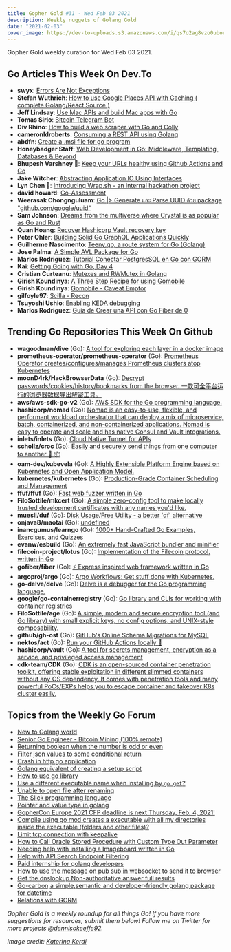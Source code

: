 ```yaml
---
title: Gopher Gold #31 - Wed Feb 03 2021
description: Weekly nuggets of Golang Gold
date: "2021-02-03"
cover_image: https://dev-to-uploads.s3.amazonaws.com/i/qs7o2ag8vzo0uborgc7v.png
---
```


Gopher Gold weekly curation for Wed Feb 03 2021.

<Ad />

## Go Articles This Week On Dev.To

- **swyx**: [Errors Are Not Exceptions](https://dev.to/swyx/errors-are-not-exceptional-1g0b)
- **Stefan Wuthrich**: [How to use Google Places API with Caching ( complete Golang/React Source )](https://dev.to/golangch/avoid-high-costs-with-google-places-api-go-react-54b2)
- **Jeff Lindsay**: [Use Mac APIs and build Mac apps with Go](https://dev.to/progrium/use-mac-apis-and-build-mac-apps-with-go-ap6)
- **Tomas Sirio**: [Bitcoin Telegram Bot](https://dev.to/tomassirio/bitcoin-telegram-bot-e1f)
- **Div Rhino**: [How to build a web scraper with Go and Colly](https://dev.to/divrhino/how-to-build-a-web-scraper-with-go-and-colly-47el)
- **cameronldroberts**: [Consuming a REST API using Golang](https://dev.to/cameronldroberts/consuming-a-rest-api-using-golang-1l8h)
- **abdfn**: [Create a .msi file for go program](https://dev.to/abdfnx/how-to-create-a-msi-file-for-go-program-je)
- **Honeybadger Staff**: [Web Development in Go: Middleware, Templating, Databases & Beyond](https://dev.to/honeybadger/web-development-in-go-middleware-templating-databases-beyond-4ma2)
- **Bhupesh Varshney 👾**: [Keep your URLs healthy using Github Actions and Go](https://dev.to/bhupesh/keep-your-urls-healthy-using-github-actions-and-go-49hb)
- **Jake Witcher**: [Abstracting Application IO Using Interfaces](https://dev.to/jakewitcher/abstracting-application-io-using-interfaces-59gi)
- **Lyn Chen 🦄**: [Introducing Wrap.sh - an internal hackathon project](https://dev.to/lyncozy/introducing-wrap-sh-an-internal-hackathon-project-483k)
- **david howard**: [Go-Assessment](https://dev.to/dmh2000/go-assessment-4720)
- **Weerasak Chongnguluam**: [Go |> Generate และ Parse UUID ด้วย package "github.com/google/uuid"](https://dev.to/iporsut/go-generate-parse-uuid-package-github-com-google-uuid-6el)
- **Sam Johnson**: [Dreams from the multiverse where Crystal is as popular as Go and Rust](https://dev.to/sam0x17/dreams-from-the-multiverse-where-crystal-is-as-popular-as-go-and-rust-5626)
- **Quan Hoang**: [Recover Hashicorp Vault recovery key](https://dev.to/cucxabong/recover-hashicorp-vault-recovery-key-1343)
- **Peter Ohler**: [Building Solid Go GraphQL Applications Quickly](https://dev.to/ohler55/building-solid-go-graphql-applications-quickly-343a)
- **Guilherme Nascimento**: [Teeny.go, a route system for Go (Golang)](https://dev.to/brcontainer/teeny-go-a-route-system-for-go-golang-2o10)
- **Jose Palma**: [A Simple AVL Package for Go](https://dev.to/jrpalma/a-simple-avl-package-for-go-an0)
- **Marlos Rodriguez**: [Tutorial Conectar PostgresSQL en Go con GORM](https://dev.to/marlosrodriguez/tutorial-conectar-postgressql-en-go-con-gorm-3ggj)
- **Kai**: [Getting Going with Go, Day 4](https://dev.to/kaipmdh/getting-going-with-go-day-4-406h)
- **Cristian Curteanu**: [Mutexes and RWMutex in Golang](https://dev.to/cristicurteanu/mutexes-and-rwmutex-in-golang-4ij)
- **Girish Koundinya**: [A Three Step Recipe for using Gomobile](https://dev.to/_tink3r/a-three-step-recipe-for-using-gomobile-5096)
- **Girish Koundinya**: [Gomobile - Caveat Emptor](https://dev.to/_tink3r/gomobile-caveat-emptor-4pb0)
- **gilfoyle97**: [Scilla - Recon](https://dev.to/edoardottt/scilla-recon-1ald)
- **Tsuyoshi Ushio**: [Enabling KEDA debugging](https://dev.to/tsuyoshiushio/enabling-keda-debugging-3h13)
- **Marlos Rodriguez**: [Guía de Crear una API con Go Fiber de 0](https://dev.to/marlosrodriguez/guia-de-crear-una-api-con-go-fiber-de-0-1b2p)

<Ad />

## Trending Go Repositories This Week On Github

- **wagoodman/dive** (Go): [A tool for exploring each layer in a docker image](https://github.com/wagoodman/dive)
- **prometheus-operator/prometheus-operator** (Go): [Prometheus Operator creates/configures/manages Prometheus clusters atop Kubernetes](https://github.com/prometheus-operator/prometheus-operator)
- **moonD4rk/HackBrowserData** (Go): [Decrypt passwords/cookies/history/bookmarks from the browser. 一款可全平台运行的浏览器数据导出解密工具。](https://github.com/moonD4rk/HackBrowserData)
- **aws/aws-sdk-go-v2** (Go): [AWS SDK for the Go programming language.](https://github.com/aws/aws-sdk-go-v2)
- **hashicorp/nomad** (Go): [Nomad is an easy-to-use, flexible, and performant workload orchestrator that can deploy a mix of microservice, batch, containerized, and non-containerized applications. Nomad is easy to operate and scale and has native Consul and Vault integrations.](https://github.com/hashicorp/nomad)
- **inlets/inlets** (Go): [Cloud Native Tunnel for APIs](https://github.com/inlets/inlets)
- **schollz/croc** (Go): [Easily and securely send things from one computer to another 🐊 📦](https://github.com/schollz/croc)
- **oam-dev/kubevela** (Go): [A Highly Extensible Platform Engine based on Kubernetes and Open Application Model.](https://github.com/oam-dev/kubevela)
- **kubernetes/kubernetes** (Go): [Production-Grade Container Scheduling and Management](https://github.com/kubernetes/kubernetes)
- **ffuf/ffuf** (Go): [Fast web fuzzer written in Go](https://github.com/ffuf/ffuf)
- **FiloSottile/mkcert** (Go): [A simple zero-config tool to make locally trusted development certificates with any names you'd like.](https://github.com/FiloSottile/mkcert)
- **muesli/duf** (Go): [Disk Usage/Free Utility - a better 'df' alternative](https://github.com/muesli/duf)
- **onjava8/maotai** (Go): [undefined](https://github.com/onjava8/maotai)
- **inancgumus/learngo** (Go): [1000+ Hand-Crafted Go Examples, Exercises, and Quizzes](https://github.com/inancgumus/learngo)
- **evanw/esbuild** (Go): [An extremely fast JavaScript bundler and minifier](https://github.com/evanw/esbuild)
- **filecoin-project/lotus** (Go): [Implementation of the Filecoin protocol, written in Go](https://github.com/filecoin-project/lotus)
- **gofiber/fiber** (Go): [⚡️ Express inspired web framework written in Go](https://github.com/gofiber/fiber)
- **argoproj/argo** (Go): [Argo Workflows: Get stuff done with Kubernetes.](https://github.com/argoproj/argo)
- **go-delve/delve** (Go): [Delve is a debugger for the Go programming language.](https://github.com/go-delve/delve)
- **google/go-containerregistry** (Go): [Go library and CLIs for working with container registries](https://github.com/google/go-containerregistry)
- **FiloSottile/age** (Go): [A simple, modern and secure encryption tool (and Go library) with small explicit keys, no config options, and UNIX-style composability.](https://github.com/FiloSottile/age)
- **github/gh-ost** (Go): [GitHub's Online Schema Migrations for MySQL](https://github.com/github/gh-ost)
- **nektos/act** (Go): [Run your GitHub Actions locally 🚀](https://github.com/nektos/act)
- **hashicorp/vault** (Go): [A tool for secrets management, encryption as a service, and privileged access management](https://github.com/hashicorp/vault)
- **cdk-team/CDK** (Go): [CDK is an open-sourced container penetration toolkit, offering stable exploitation in different slimmed containers without any OS dependency. It comes with penetration tools and many powerful PoCs/EXPs helps you to escape container and takeover K8s cluster easily.](https://github.com/cdk-team/CDK)

<Ad />

## Topics from the Weekly Go Forum

- [New to Golang world](https://forum.golangbridge.org/t/new-to-golang-world/22214)
- [Senior Go Engineer - Bitcoin Mining (100% remote)](https://forum.golangbridge.org/t/senior-go-engineer-bitcoin-mining-100-remote/22216)
- [Returning boolean when the number is odd or even](https://forum.golangbridge.org/t/returning-boolean-when-the-number-is-odd-or-even/22251)
- [Filter json values to some conditional return](https://forum.golangbridge.org/t/filter-json-values-to-some-conditional-return/22210)
- [Crash in http go application](https://forum.golangbridge.org/t/crash-in-http-go-application/22246)
- [Golang equivalent of creating a setup script](https://forum.golangbridge.org/t/golang-equivalent-of-creating-a-setup-script/22248)
- [How to use go library](https://forum.golangbridge.org/t/how-to-use-go-library/22232)
- [Use a different executable name when installing by `go get`?](https://forum.golangbridge.org/t/use-a-different-executable-name-when-installing-by-go-get/22265)
- [Unable to open file after renaming](https://forum.golangbridge.org/t/unable-to-open-file-after-renaming/22212)
- [The Slick programming language](https://forum.golangbridge.org/t/the-slick-programming-language/22236)
- [Pointer and value type in golang](https://forum.golangbridge.org/t/pointer-and-value-type-in-golang/22280)
- [GopherCon Europe 2021 CFP deadline is next Thursday, Feb. 4, 2021!](https://forum.golangbridge.org/t/gophercon-europe-2021-cfp-deadline-is-next-thursday-feb-4-2021/22219)
- [Compile using go mod creates a executable with all my directories inside the executable (folders and other files)?](https://forum.golangbridge.org/t/compile-using-go-mod-creates-a-executable-with-all-my-directories-inside-the-executable-folders-and-other-files/22261)
- [Limit tcp connection with keepalive](https://forum.golangbridge.org/t/limit-tcp-connection-with-keepalive/22235)
- [How to Call Oracle Stored Procedure with Custom Type Out Parameter](https://forum.golangbridge.org/t/how-to-call-oracle-stored-procedure-with-custom-type-out-parameter/22241)
- [Needing help with installing a Imageboard written in Go](https://forum.golangbridge.org/t/needing-help-with-installing-a-imageboard-written-in-go/22269)
- [Help with API Search Endpoint Filtering](https://forum.golangbridge.org/t/help-with-api-search-endpoint-filtering/22253)
- [Paid internship for golang developers](https://forum.golangbridge.org/t/paid-internship-for-golang-developers/22279)
- [How to use the message on pub sub in websocket to send it to browser](https://forum.golangbridge.org/t/how-to-use-the-message-on-pub-sub-in-websocket-to-send-it-to-browser/22255)
- [Get the dnslookup Non-authoritative answer full results](https://forum.golangbridge.org/t/get-the-dnslookup-non-authoritative-answer-full-results/22259)
- [Go-carbon,a simple,semantic and developer-friendly golang package for datetime](https://forum.golangbridge.org/t/go-carbon-a-simple-semantic-and-developer-friendly-golang-package-for-datetime/22274)
- [Relations with GORM](https://forum.golangbridge.org/t/relations-with-gorm/22282)

_Gopher Gold is a weekly roundup for all things Go! If you have more suggestions for resources, submit them below! Follow me on Twitter for more projects [@dennisokeeffe92](https://twitter.com/dennisokeeffe92)._

_Image credit: [Katerina Kerdi](https://unsplash.com/@katekerdi)_